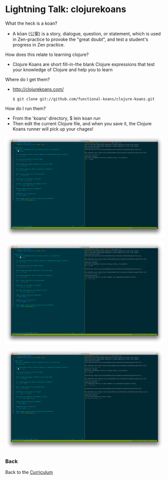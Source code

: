 Lightning Talk: clojurekoans
============================

What the heck is a koan?

  - A kōan (公案) is a story, dialogue, question, or statement, which is used in Zen-practice to provoke the "great doubt", and test a student's progress in Zen practice.

How does this relate to learning clojure?
  
  - Clojure Koans are short fill-in-the blank Clojure expressions that test your knowledge of Clojure and help you to learn

Where do I get them?

  - http://clojurekoans.com/
        
        $ git clone git://github.com/functional-koans/clojure-koans.git

How do I run them?

  - From the 'koans' directory, 
        $ lein koan run
  - Then edit the current Clojure file, and when you save it, the Clojure Koans runner will pick up your chages!

![Koans 1](img/koans1.png)

![Koans 2](img/koans2.png)

![Koans 3](img/koans3.png)




### Back

Back to the [Curriculum](../README.md)
